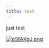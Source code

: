 ```yaml
---
title: test
---
```


just test

<a href="https://imgse.com/i/pSfAKgJ"><img src="https://s1.ax1x.com/2023/02/09/pSfAKgJ.png" alt="pSfAKgJ.png" border="0" /></a>

